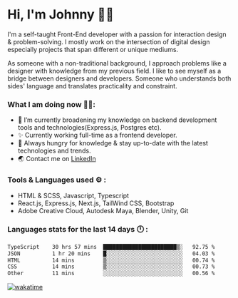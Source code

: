 # Hi, I'm Johnny 👋🧑‍

I'm a self-taught Front-End developer with a passion for interaction design & problem-solving. I mostly work on the intersection of digital design especially projects that span different or unique mediums.

As someone with a non-traditional background, I approach problems like a designer with knowledge from my previous field. I like to see myself as a bridge between designers and developers. Someone who understands both sides' language and translates practicality and constraint.

### What I am doing now 🧑‍💻:

- 🔭 I’m currently broadening my knowledge on backend development tools and technologies(Express.js, Postgres etc).
- ✨ Currently working full-time as a frontend developer.
- 📖 Always hungry for knowledge & stay up-to-date with the latest technologies and trends.
- 🌏 Contact me on [LinkedIn](https://www.linkedin.com/in/johchai/)

### Tools & Languages used ⚙️ :

- HTML & SCSS, Javascript, Typescript
- React.js, Express.js, Next.js, TailWind CSS, Bootstrap
- Adobe Creative Cloud, Autodesk Maya, Blender, Unity, Git

### Languages stats for the last 14 days 🕛 :

<!--START_SECTION:waka-->

```txt
TypeScript    30 hrs 57 mins  ███████████████████████▒░   92.75 %
JSON          1 hr 20 mins    █░░░░░░░░░░░░░░░░░░░░░░░░   04.03 %
HTML          14 mins         ▒░░░░░░░░░░░░░░░░░░░░░░░░   00.74 %
CSS           14 mins         ▒░░░░░░░░░░░░░░░░░░░░░░░░   00.73 %
Other         11 mins         ░░░░░░░░░░░░░░░░░░░░░░░░░   00.56 %
```

<!--END_SECTION:waka-->

[![wakatime](https://wakatime.com/badge/user/0cd14e89-b357-451d-b5c1-4a79286fb5a6.svg)](https://wakatime.com/@0cd14e89-b357-451d-b5c1-4a79286fb5a6)
